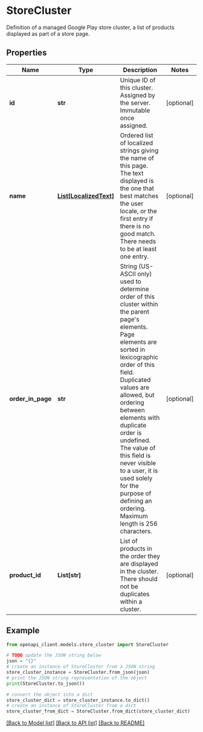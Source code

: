 # StoreCluster

Definition of a managed Google Play store cluster, a list of products displayed as part of a store page.

## Properties

Name | Type | Description | Notes
------------ | ------------- | ------------- | -------------
**id** | **str** | Unique ID of this cluster. Assigned by the server. Immutable once assigned. | [optional] 
**name** | [**List[LocalizedText]**](LocalizedText.md) | Ordered list of localized strings giving the name of this page. The text displayed is the one that best matches the user locale, or the first entry if there is no good match. There needs to be at least one entry. | [optional] 
**order_in_page** | **str** | String (US-ASCII only) used to determine order of this cluster within the parent page&#39;s elements. Page elements are sorted in lexicographic order of this field. Duplicated values are allowed, but ordering between elements with duplicate order is undefined. The value of this field is never visible to a user, it is used solely for the purpose of defining an ordering. Maximum length is 256 characters. | [optional] 
**product_id** | **List[str]** | List of products in the order they are displayed in the cluster. There should not be duplicates within a cluster. | [optional] 

## Example

```python
from openapi_client.models.store_cluster import StoreCluster

# TODO update the JSON string below
json = "{}"
# create an instance of StoreCluster from a JSON string
store_cluster_instance = StoreCluster.from_json(json)
# print the JSON string representation of the object
print(StoreCluster.to_json())

# convert the object into a dict
store_cluster_dict = store_cluster_instance.to_dict()
# create an instance of StoreCluster from a dict
store_cluster_from_dict = StoreCluster.from_dict(store_cluster_dict)
```
[[Back to Model list]](../README.md#documentation-for-models) [[Back to API list]](../README.md#documentation-for-api-endpoints) [[Back to README]](../README.md)


